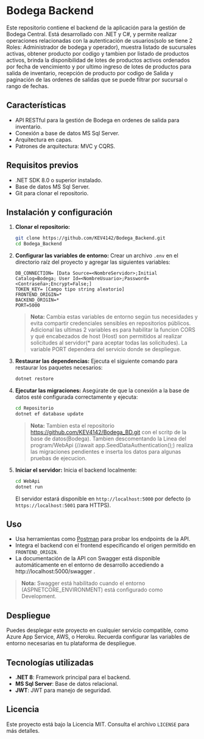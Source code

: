 # Bodega Backend

Este repositorio contiene el backend de la aplicación para la gestión de Bodega Central. Está desarrollado con .NET y C#, y permite realizar operaciones relacionadas con la autenticación de usuarios(solo se tiene 2 Roles: Administrador de bodega y operador), muestra listado de sucursales activas, obtener producto por codigo y tambien por listado de productos activos, brinda la disponibilidad de lotes de productos activos ordenados por fecha de vencimiento y por ultimo ingreso de lotes de productos para salida de inventario, recepción de producto por codigo de Salida y paginación de las ordenes de salidas que se puede filtrar por sucursal o rango de fechas.

## Características
- API RESTful para la gestión de Bodega en ordenes de salida para inventario.
- Conexión a base de datos MS Sql Server.
- Arquitectura en capas.
- Patrones de arquitectura: MVC y CQRS.

## Requisitos previos
- .NET SDK 8.0 o superior instalado.
- Base de datos MS Sql Server.
- Git para clonar el repositorio.

## Instalación y configuración

1. **Clonar el repositorio:**
   ```bash
   git clone https://github.com/KEV4142/Bodega_Backend.git
   cd Bodega_Backend
   ```

2. **Configurar las variables de entorno:**
   Crear un archivo `.env` en el directorio raíz del proyecto y agregar las siguientes variables:
   ```env
   DB_CONNECTION= [Data Source=<NombreServidor>;Initial Catalog=Bodega; User Id=<NombreUsuario>;Password=<Contraseña>;Encrypt=False;]
   TOKEN_KEY= [Campo tipo string aleatorio]
   FRONTEND_ORIGIN=*
   BACKEND_ORIGIN=*
   PORT=5000
   ```

   > **Nota:** Cambia estas variables de entorno según tus necesidades y evita compartir credenciales sensibles en repositorios públicos. Adicional las ultimas 2 variables es para habilitar la funcion CORS y qué encabezados de host (Host) son permitidos al realizar solicitudes al servidor(* para aceptar todas las solicitudes). La variable PORT dependera del servicio donde se despliegue.

3. **Restaurar las dependencias:**
   Ejecuta el siguiente comando para restaurar los paquetes necesarios:
   ```bash
   dotnet restore
   ```

4. **Ejecutar las migraciones:**
   Asegúrate de que la conexión a la base de datos esté configurada correctamente y ejecuta:
   ```bash
   cd Repositorio
   dotnet ef database update
   ```
   > **Nota:** Tambien esta el repositorio https://github.com/KEV4142/Bodega_BD.git con el scritp de la base de datos(Bodega).
   Tambien descomentando la Linea del program/WebApi (//await app.SeedDataAuthentication();) realiza las migraciones pendientes e inserta los datos para algunas pruebas de ejecucion.

5. **Iniciar el servidor:**
   Inicia el backend localmente:
   ```bash
   cd WebApi
   dotnet run
   ```

   El servidor estará disponible en `http://localhost:5000` por defecto (o `https://localhost:5001` para HTTPS).

## Uso
- Usa herramientas como [Postman](https://www.postman.com/) para probar los endpoints de la API.
- Integra el backend con el frontend especificando el origen permitido en `FRONTEND_ORIGIN`.
- La documentación de la API con Swagger está disponible automáticamente en el entorno de desarrollo accediendo a http://localhost:5000/swagger .
> **Nota:** Swagger está habilitado cuando el entorno (ASPNETCORE_ENVIRONMENT) está configurado como Development.

## Despliegue
Puedes desplegar este proyecto en cualquier servicio compatible, como Azure App Service, AWS, o Heroku. Recuerda configurar las variables de entorno necesarias en tu plataforma de despliegue.

## Tecnologías utilizadas
- **.NET 8**: Framework principal para el backend.
- **MS Sql Server**: Base de datos relacional.
- **JWT**: JWT para manejo de seguridad.


## Licencia
Este proyecto está bajo la Licencia MIT. Consulta el archivo `LICENSE` para más detalles.
